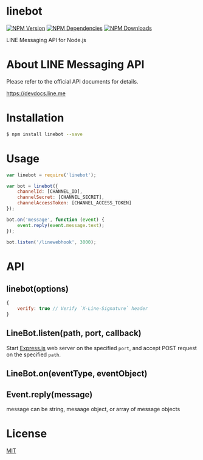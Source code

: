 # linebot

  [![NPM Version][npm-image]][npm-url]
  [![NPM Dependencies][dependencies-image]][dependencies-url]
  [![NPM Downloads][downloads-image]][downloads-url]

LINE Messaging API for Node.js

# About LINE Messaging API

Please refer to the official API documents for details.

https://devdocs.line.me

# Installation

```bash
$ npm install linebot --save
```

# Usage

```js
var linebot = require('linebot');

var bot = linebot({
	channelId: [CHANNEL_ID],
	channelSecret: [CHANNEL_SECRET],
	channelAccessToken: [CHANNEL_ACCESS_TOKEN]
});

bot.on('message', function (event) {
	event.reply(event.message.text);
});

bot.listen('/linewebhook', 3000);
```

# API

## linebot(options)
```js
{
	verify: true // Verify `X-Line-Signature` header
}
```

## LineBot.listen(path, port, callback)

Start [Express.js](http://expressjs.com/) web server on the specified `port`,
and accept POST request on the specified `path`.

## LineBot.on(eventType, eventObject)



## Event.reply(message)

message can be string, mesaage object, or array of message objects


# License

  [MIT](LICENSE)
  
[npm-image]: https://img.shields.io/npm/v/linebot.svg
[npm-url]: https://npmjs.org/package/linebot
[dependencies-image]: https://david-dm.org/boybundit/linebot.svg
[dependencies-url]: https://david-dm.org/boybundit/linebot
[downloads-image]: https://img.shields.io/npm/dm/linebot.svg
[downloads-url]: https://npmjs.org/package/linebot
